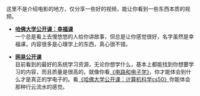 这里不是介绍电影的地方，仅分享一些好的视频，能让你看到一些东西本质的视频。

* **[哈佛大学公开课：幸福课](http://open.163.com/special/opencourse/positivepsychology.html)**  
一个总是看上去慢悠悠的人给你讲故事，但总是让你感觉很好，名字虽然是幸福课，内容很多是心理学上的东西，真心很不错。

* **[网易公开课](http://open.163.com/)**  
目前看到的最好的系统学习资源，无论你想学什么，基本上都能找到你想要学习的内容，而且质量是很高的。就像你看[《电路和电子学》](http://open.163.com/special/opencourse/circuits.html)，你才能体会到什么才是真正的学电子的。看[《哈佛大学公开课：计算机科学cs50》](http://open.163.com/special/opencourse/cs50.html)你能体会那种行云流水的感觉。

